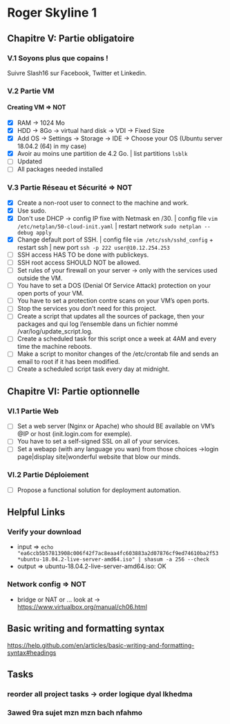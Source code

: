# Roger Skyline 1
## Chapitre V: Partie obligatoire
### V.1 Soyons plus que copains !
Suivre Slash16 sur Facebook, Twitter et Linkedin.
### V.2 Partie VM
#### Creating VM => NOT
- [x] RAM -> 1024 Mo
- [x] HDD -> 8Go -> virtual hard disk -> VDI -> Fixed Size
- [x] Add OS -> Settings -> Storage -> IDE -> Choose your OS (Ubuntu server 18.04.2 (64) in my case)
- [x] Avoir au moins une partition de 4.2 Go.
| list partitions ```lsblk```
- [ ] Updated
- [ ] All packages needed installed
### V.3 Partie Réseau et Sécurité => NOT
- [x] Create a non-root user to connect to the machine and work.
- [x] Use sudo.
- [x] Don't use DHCP -> config IP fixe with Netmask en /30.
| config file ```vim /etc/netplan/50-cloud-init.yaml```
| restart network ```sudo netplan --debug apply```
- [x] Change default port of SSH.
| config file ```vim /etc/ssh/sshd_config``` + restart ssh
| new port ```ssh -p 222 user@10.12.254.253```
- [ ] SSH access HAS TO be done with publickeys.
- [ ] SSH root access SHOULD NOT be allowed.
- [ ] Set rules of your firewall on your server -> only with the services used outside the VM.
- [ ] You have to set a DOS (Denial Of Service Attack) protection on your open ports of your VM.
- [ ] You have to set a protection contre scans on your VM’s open ports.
- [ ] Stop the services you don’t need for this project.
- [ ] Create a script that updates all the sources of package, then your packages and qui log l’ensemble dans un fichier nommé /var/log/update_script.log.
- [ ]  Create a scheduled task for this script once a week at 4AM and every time the machine reboots.
- [ ]  Make a script to monitor changes of the /etc/crontab file and sends an email to root if it has been modified. 
- [ ]  Create a scheduled script task every day at midnight.
## Chapitre VI: Partie optionnelle
### VI.1 Partie Web
- [ ]  Set a web server (Nginx or Apache) who should BE available on VM’s @IP or host (init.login.com for exemple).
- [ ]  You have to set a self-signed SSL on all of your services.
- [ ]  Set a webapp (with any language you wan) from those choices ->login page|display site|wonderful website that blow our minds.
### VI.2 Partie Déploiement
- [ ]  Propose a functional solution for deployment automation.




## Helpful Links 
### Verify your download
- input => ```echo "ea6ccb5b57813908c006f42f7ac8eaa4fc603883a2d07876cf9ed74610ba2f53 *ubuntu-18.04.2-live-server-amd64.iso" | shasum -a 256 --check```
- output => ubuntu-18.04.2-live-server-amd64.iso: OK
### Network config => NOT
- bridge or NAT or ... look at -> https://www.virtualbox.org/manual/ch06.html
## Basic writing and formatting syntax
https://help.github.com/en/articles/basic-writing-and-formatting-syntax#headings

## Tasks
### reorder all project tasks -> order logique dyal lkhedma 
### 3awed 9ra sujet mzn mzn bach nfahmo 
